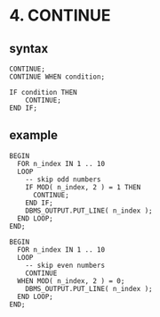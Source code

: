 # 4. CONTINUE
## syntax
```oracle-sql
CONTINUE;
CONTINUE WHEN condition;
```

```oracle-sql
IF condition THEN
    CONTINUE;
END IF;
```
## example
```oracle-sql
BEGIN
  FOR n_index IN 1 .. 10
  LOOP
    -- skip odd numbers
    IF MOD( n_index, 2 ) = 1 THEN
      CONTINUE;
    END IF;
    DBMS_OUTPUT.PUT_LINE( n_index );
  END LOOP;
END;
```

```oracle-sql
BEGIN
  FOR n_index IN 1 .. 10
  LOOP
    -- skip even numbers
    CONTINUE
  WHEN MOD( n_index, 2 ) = 0;
    DBMS_OUTPUT.PUT_LINE( n_index );
  END LOOP;
END;
```

